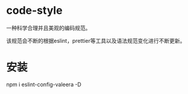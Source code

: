 # code-style
一种科学合理并且美观的编码规范。

该规范会不断的根据eslint，prettier等工具以及语法规范变化进行不断更新。

# 安装
npm i eslint-config-valeera -D